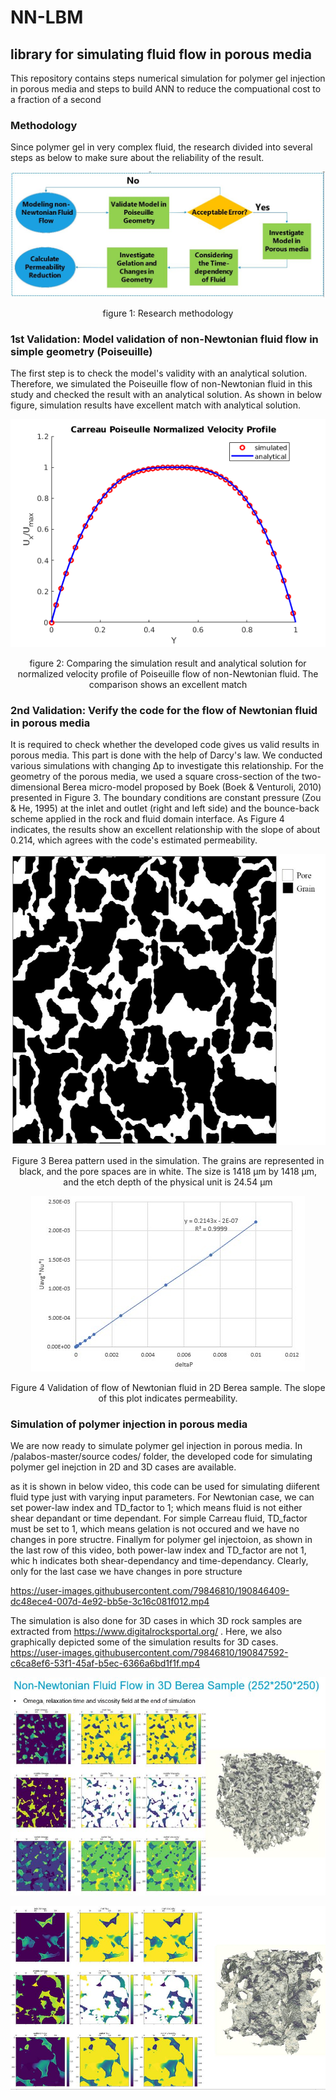 <h1>NN-LBM</h1>
<h2>library for simulating fluid flow in porous media</h2>
<p>This repository contains steps numerical simulation for polymer gel injection in porous media and steps to build ANN to reduce the compuational cost to a fraction of a second</p>

<h3>Methodology</h3>
<p>Since polymer gel in very complex fluid, the research divided into several steps as below to make sure about the reliability of the result.</p>

![alt text](https://github.com/kamelelahe/NN-LBM/blob/master/palabos-master/figs/NN-Methodology.JPG)
<p align=center>figure 1: Research methodology<p>
<h3>1st Validation: Model validation of non-Newtonian fluid flow in simple geometry (Poiseuille)</h3>
<p>The first step is to check the model's validity with an analytical solution. Therefore, we simulated the Poiseuille flow of non-Newtonian fluid in this study and checked the result with an analytical solution. As shown in below figure, simulation results have excellent match with analytical solution.</p>
<p align="center">
<img src="https://github.com/kamelelahe/NN-LBM/blob/master/palabos-master/figs/NN-poiseuille.JPG">
</p>
<p align=center> figure 2: Comparing the simulation result and analytical solution for normalized velocity profile of Poiseuille flow of non-Newtonian fluid. The comparison shows an excellent match</p>

<h3>2nd Validation: Verify the code for the flow of Newtonian fluid in porous media</h3>
<p>It is required to check whether the developed code gives us valid results in porous media. This part is done with the help of Darcy's law. We conducted various simulations with changing Δp  to investigate this relationship. For the geometry of the porous media, we used a square cross-section of the two-dimensional Berea micro-model proposed by Boek (Boek & Venturoli, 2010) presented in Figure 3. The boundary conditions are constant pressure (Zou & He, 1995) at the inlet and outlet (right and left side) and the bounce-back scheme applied in the rock and fluid domain interface.  As Figure 4 indicates, the results show an excellent relationship with the slope of about 0.214, which agrees with the code's estimated permeability.</p>

<p align="center">
 <img src="https://github.com/kamelelahe/NN-LBM/blob/master/palabos-master/figs/Berea2D.jpg" width:"50px" height:"100px">
</p>
<p align=center> Figure 3 Berea pattern used in the simulation. The grains are represented in black, and the pore spaces are in white. The size is 1418 μm by 1418 μm, and the etch depth of the physical unit is 24.54 μm<p>

<p align="center">
<img src="https://github.com/kamelelahe/NN-LBM/blob/master/palabos-master/figs/DarcyLaw.jpg">
</p>
<p align=center>Figure 4 Validation of flow of Newtonian fluid in 2D Berea sample. The slope of this plot indicates permeability.</p>
<h3>Simulation of polymer injection in porous media</h3>
<p>We are now ready to simulate polymer gel injection in porous media. In /palabos-master/source codes/ folder, the developed code for simulating polymer gel inejction in 2D and 3D cases are available.</p>
<p> as it is shown in below video, this code can be used for simulating diiferent fluid type just with varying input parameters. For Newtonian case, we can set power-law index and TD_factor to 1; which means fluid is not either shear depandant or time dependant. For simple Carreau fluid, TD_factor must be set to 1, which means gelation is not occured and we have no changes in pore structre. Finallym for polymer gel injectoion, as shown in the last row of this video, both power-law index and TD_factor are not 1, whic h indicates both shear-dependancy and time-dependancy. Clearly, only for the last case we have changes in pore structure </p>

https://user-images.githubusercontent.com/79846810/190846409-dc48ece4-007d-4e92-bb5e-3c16c081f012.mp4

The simulation is also done for 3D cases in which 3D rock samples are extracted from https://www.digitalrocksportal.org/ . Here, we also graphically depicted some of the simulation results for 3D cases.
https://user-images.githubusercontent.com/79846810/190847592-c6ca8ef6-53f1-45af-b5ec-6366a6bd1f1f.mp4

<p align="center">
<img src="https://github.com/kamelelahe/NN-LBM/blob/master/palabos-master/figs/Berea3D.JPG">
</p>

<p align="center">
<img src="https://github.com/kamelelahe/NN-LBM/blob/master/palabos-master/figs/bentheimer3DFields.JPG">
</p>


